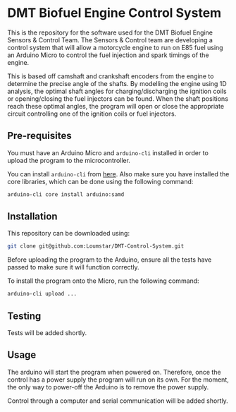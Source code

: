 # DMT Biofuel Engine Control System

This is the repository for the software used for the DMT Biofuel Engine Sensors & Control Team. The Sensors & Control team are developing a control system that will allow a motorcycle engine to run on E85 fuel using an Arduino Micro to control the fuel injection and spark timings of the engine.

This is based off camshaft and crankshaft encoders from the engine to determine the precise angle of the shafts. By modelling the engine using 1D analysis, the optimal shaft angles for charging/discharging the ignition coils or opening/closing the fuel injectors can be found. When the shaft positions reach these optimal angles, the program will open or close the appropriate circuit controlling one of the ignition coils or fuel injectors.

## Pre-requisites

You must have an Arduino Micro and `arduino-cli` installed in order to upload the program to the microcontroller.

You can install `arduino-cli` from [here](https://www.arduino.cc/pro/cli). Also make sure you have installed the core libraries, which can be done using the following command:

```bash
arduino-cli core install arduino:samd
```

## Installation

This repository can be downloaded using:

```bash
git clone git@github.com:Loumstar/DMT-Control-System.git
```

Before uploading the program to the Arduino, ensure all the tests have passed to make sure it will function correctly.

To install the program onto the Micro, run the following command:

```bash
arduino-cli upload ...
```

## Testing

Tests will be added shortly.

## Usage

The arduino will start the program when powered on. Therefore, once the control has a power supply the program will run on its own. For the moment, the only way to power-off the Arduino is to remove the power supply.

Control through a computer and serial communication will be added shortly.
